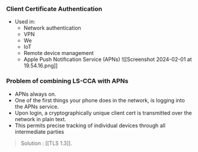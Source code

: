 ### Client Certificate Authentication
- Used in:
	- Network authentication
	- VPN
	- We
	- IoT
	- Remote device management
	- Apple Push Notification Service (APNs)
![[Screenshot 2024-02-01 at 19.54.16.png]]

### Problem of combining LS-CCA with APNs
- APNs always on.
- One of the first things your phone does in the network, is logging into the APNs service.
- Upon login, a cryptographically unique client cert is transmitted over the network in plain text.
- This permits precise tracking of individual devices through all intermediate parties

> Solution : [[TLS 1.3]].